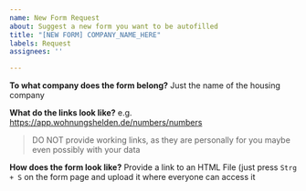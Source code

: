 ```yaml
---
name: New Form Request
about: Suggest a new form you want to be autofilled
title: "[NEW FORM] COMPANY_NAME_HERE"
labels: Request
assignees: ''

---
```


**To what company does the form belong?**
Just the name of the housing company

**What do the links look like?**
e.g. https://app.wohnungshelden.de/numbers/numbers 
> DO NOT provide working links, as they are personally for you maybe even possibly with your data

**How does the form look like?**
Provide a link to an HTML File (just press `Strg + S` on the form page and upload it where everyone can access it
